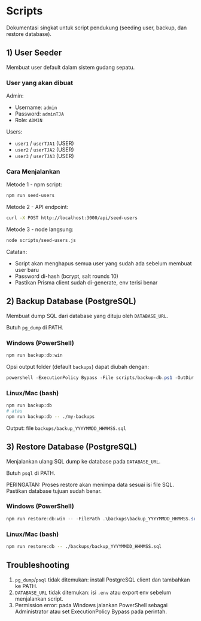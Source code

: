 # Scripts

Dokumentasi singkat untuk script pendukung (seeding user, backup, dan restore database).

## 1) User Seeder

Membuat user default dalam sistem gudang sepatu.

### User yang akan dibuat

Admin:
- Username: `admin`
- Password: `adminTJA`
- Role: `ADMIN`

Users:
- `user1` / `userTJA1` (USER)
- `user2` / `userTJA2` (USER)
- `user3` / `userTJA3` (USER)

### Cara Menjalankan

Metode 1 - npm script:
```bash
npm run seed-users
```

Metode 2 - API endpoint:
```bash
curl -X POST http://localhost:3000/api/seed-users
```

Metode 3 - node langsung:
```bash
node scripts/seed-users.js
```

Catatan:
- Script akan menghapus semua user yang sudah ada sebelum membuat user baru
- Password di-hash (bcrypt, salt rounds 10)
- Pastikan Prisma client sudah di-generate, env terisi benar

## 2) Backup Database (PostgreSQL)

Membuat dump SQL dari database yang dituju oleh `DATABASE_URL`.

Butuh `pg_dump` di PATH.

### Windows (PowerShell)
```powershell
npm run backup:db:win
```
Opsi output folder (default `backups`) dapat diubah dengan:
```powershell
powershell -ExecutionPolicy Bypass -File scripts/backup-db.ps1 -OutDir .\my-backups
```

### Linux/Mac (bash)
```bash
npm run backup:db
# atau
npm run backup:db -- ./my-backups
```

Output: file `backups/backup_YYYYMMDD_HHMMSS.sql`

## 3) Restore Database (PostgreSQL)

Menjalankan ulang SQL dump ke database pada `DATABASE_URL`.

Butuh `psql` di PATH.

PERINGATAN: Proses restore akan menimpa data sesuai isi file SQL. Pastikan database tujuan sudah benar.

### Windows (PowerShell)
```powershell
npm run restore:db:win -- -FilePath .\backups\backup_YYYYMMDD_HHMMSS.sql
```

### Linux/Mac (bash)
```bash
npm run restore:db -- ./backups/backup_YYYYMMDD_HHMMSS.sql
```

## Troubleshooting

1) `pg_dump`/`psql` tidak ditemukan: install PostgreSQL client dan tambahkan ke PATH.
2) `DATABASE_URL` tidak ditemukan: isi `.env` atau export env sebelum menjalankan script.
3) Permission error: pada Windows jalankan PowerShell sebagai Administrator atau set ExecutionPolicy Bypass pada perintah.
